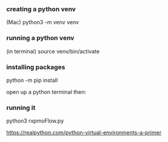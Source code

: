 ### creating a python venv

(Mac)
python3 -m venv venv

### running a python venv

(in terminal)
source venv/bin/activate

### installing packages

python -m pip install <package-name>


open up a python terminal then:

### running it

python3 rxpmoFlow.py


https://realpython.com/python-virtual-environments-a-primer